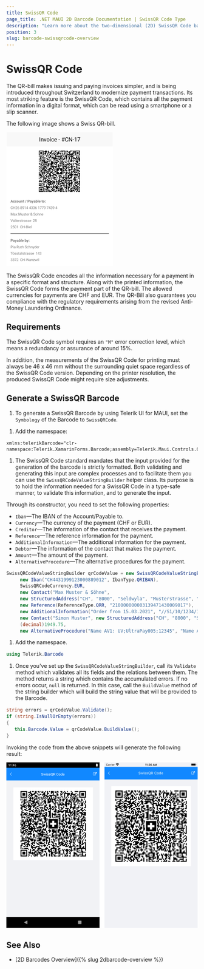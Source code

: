 ```yaml
---
title: SwissQR Code
page_title: .NET MAUI 2D Barcode Documentation | SwissQR Code Type
description: "Learn more about the two-dimensional (2D) SwissQR Code barcode type supported by the Telerik UI for MAUI Barcode."
position: 3
slug: barcode-swissqrcode-overview
---
```


# SwissQR Code

The QR-bill makes issuing and paying invoices simpler, and is being introduced throughout Switzerland to modernize payment transactions. Its most striking feature is the SwissQR Code, which contains all the payment information in a digital format, which can be read using a smartphone or a slip scanner.

The following image shows a Swiss QR-bill.

![A Swiss QR-bill](images/barcode-2d-swissqrcode-overview.png)

The SwissQR Code encodes all the information necessary for a payment in a specific format and structure. Along with the printed information, the SwissQR Code forms the payment part of the QR-bill. The allowed currencies for payments are CHF and EUR. The QR-Bill also guarantees you compliance with the regulatory requirements arising from the revised Anti-Money Laundering Ordinance.

## Requirements

The SwissQR Code symbol requires an `"M"` error correction level, which means a redundancy or assurance of around 15%.

In addition, the measurements of the SwissQR Code for printing must always be 46 x 46 mm without the surrounding quiet space regardless of the SwissQR Code version. Depending on the printer resolution, the produced SwissQR Code might require size adjustments.

## Generate a SwissQR Barcode

1. To generate a SwissQR Barcode by using Telerik UI for MAUI, set the `Symbology` of the Barcode to `SwissQRCode`.

 <snippet id='swissqrbarcode-example-xaml' />

1. Add the namespace:

 ```XAML
xmlns:telerikBarcode="clr-namespace:Telerik.XamarinForms.Barcode;assembly=Telerik.Maui.Controls.Compatibility"
 ```

1. The SwissQR Code standard mandates that the input provided for the generation of the barcode is strictly formatted. Both validating and generating this input are complex processes and to facilitate them you can use the `SwissQRCodeValueStringBuilder` helper class. Its purpose is to hold the information needed for a SwissQR Code in a type-safe manner, to validate this information, and to generate the input.

  Through its constructor, you need to set the following properties:

  * `Iban`&mdash;The IBAN of the Account/Payable to.
  * `Currency`&mdash;The currency of the payment (CHF or EUR).
  * `Creditor`&mdash;The information of the contact that receives the payment.
  * `Reference`&mdash;The reference information for the payment.
  * `AdditionalInformation`&mdash;The additional information for the payment.
  * `Debtor`&mdash;The information of the contact that makes the payment.
  * `Amount`&mdash;The amount of the payment.
  * `AlternativeProcedure`&mdash;The alternative procedures for the payment.

 ```C#
SwissQRCodeValueStringBuilder qrCodeValue = new SwissQRCodeValueStringBuilder(
      new Iban("CH4431999123000889012", IbanType.QRIBAN),
      SwissQRCodeCurrency.EUR,
      new Contact("Max Muster & Söhne",
      new StructuredAddress("CH", "8000", "Seldwyla", "Musterstrasse", "123")),
      new Reference(ReferenceType.QRR, "210000000003139471430009017"),
      new AdditionalInformation("Order from 15.03.2021", "//S1/10/1234/11/201021/30/102673386/32/7.7/40/0:30"),
      new Contact("Simon Muster", new StructuredAddress("CH", "8000", "Seldwyla", "Musterstrasse", "1")),
      (decimal)1949.75,
      new AlternativeProcedure("Name AV1: UV;UltraPay005;12345", "Name AV2: XY;XYService;54321"));
 ```

1. Add the namespace.

 ```C#
using Telerik.Barcode
 ```

1. Once you've set up the `SwissQRCodeValueStringBuilder`, call its `Validate` method which validates all its fields and the relations between them. The method returns a string which contains the accumulated errors. If no errors occur, `null` is returned. In this case, call the `BuildValue` method of the string builder which will build the string value that will be provided to the Barcode.

 ```C#
 string errors = qrCodeValue.Validate();
 if (string.IsNullOrEmpty(errors))
 {
    this.Barcode.Value = qrCodeValue.BuildValue();
 }
 ```

Invoking the code from the above snippets will generate the following result:

![The generated Swiss Barcode](images/barcode-2d-swissqrcode-01.png)

## See Also

- [2D Barcodes Overview]({% slug 2dbarcode-overview %})
